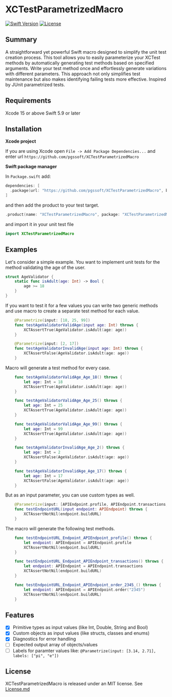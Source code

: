 # XCTestParametrizedMacro
<a href="https://swift.org"><img src="https://img.shields.io/badge/Swift-5.9-orange.svg" alt="Swift Version"></a>
<a href="https://github.com/PGSSoft/XCTestParametrizedMacro/blob/main/LICENSE"><img src="https://img.shields.io/github/license/pgssoft/xctestparametrizedmacro.svg" alt="License"></a>
## Summary

A straightforward yet powerful Swift macro designed to simplify the unit test creation process. This tool allows you to easily parameterize your XCTest methods by automatically generating test methods based on specified arguments. Write your test method once and effortlessly generate variations with different parameters. This approach not only simplifies test maintenance but also makes identifying failing tests more effective. Inspired by JUnit parametrized tests.

## Requirements

Xcode 15 or above
Swift 5.9 or later

## Installation

**Xcode project**

If you are using Xcode open `File -> Add Package Dependencies...` and enter url `https://github.com/pgssoft/XCTestParametrizedMacro`

**Swift package manager**

In `Package.swift` add:

``` swift
dependencies: [
  .package(url: "https://github.com/pgssoft/XCTestParametrizedMacro", branch: "main")
]
```

and then add the product to your test target.

```swift
.product(name: "XCTestParametrizedMacro", package: "XCTestParametrizedMacro"),
```

and import it in your unit test file

```swift
import XCTestParametrizedMacro
```

## Examples

Let's consider a simple example. You want to implement unit tests for the method validating the age of the user.
```swift
struct AgeValidator {
    static func isAdult(age: Int) -> Bool {
        age >= 18
    }
}
```

If you want to test it for a few values you can write two generic methods and use macro to create a separate test method for each value.
```swift
    @Parametrize(input: [18, 25, 99])
    func testAgeValidatorValidAge(input age: Int) throws {
        XCTAssertTrue(AgeValidator.isAdult(age: age))
    }

    @Parametrize(input: [2, 17])
    func testAgeValidatorInvalidAge(input age: Int) throws {
        XCTAssertFalse(AgeValidator.isAdult(age: age))
    }
```

Macro will generate a test method for every case.

```swift
    func testAgeValidatorValidAge_Age_18() throws {
        let age: Int = 18
        XCTAssertTrue(AgeValidator.isAdult(age: age))
    }

    func testAgeValidatorValidAge_Age_25() throws {
        let age: Int = 25
        XCTAssertTrue(AgeValidator.isAdult(age: age))
    }

    func testAgeValidatorValidAge_Age_99() throws {
        let age: Int = 99
        XCTAssertTrue(AgeValidator.isAdult(age: age))
    }

    func testAgeValidatorInvalidAge_Age_2() throws {
        let age: Int = 2
        XCTAssertFalse(AgeValidator.isAdult(age: age))
    }

    func testAgeValidatorInvalidAge_Age_17() throws {
        let age: Int = 17
        XCTAssertFalse(AgeValidator.isAdult(age: age))
    }
```

But as an input parameter, you can use custom types as well.

```swift
    @Parametrize(input: [APIEndpoint.profile, APIEndpoint.transactions, APIEndpoint.order("2345")])
    func testEndpointURL(input endpoint: APIEndpoint) throws {
        XCTAssertNotNil(endpoint.buildURL)
    }
```

The macro will generate the following test methods.

```swift
    func testEndpointURL_Endpoint_APIEndpoint_profile() throws {
        let endpoint: APIEndpoint = APIEndpoint.profile
        XCTAssertNotNil(endpoint.buildURL)
    }

    func testEndpointURL_Endpoint_APIEndpoint_transactions() throws {
        let endpoint: APIEndpoint = APIEndpoint.transactions
        XCTAssertNotNil(endpoint.buildURL)
    }

    func testEndpointURL_Endpoint_APIEndpoint_order_2345_() throws {
        let endpoint: APIEndpoint = APIEndpoint.order("2345")
        XCTAssertNotNil(endpoint.buildURL)
    }
```

## Features

- [x] Primitive types as input values (like Int, Double, String and Bool)
- [x] Custom objects as input values (like structs, classes and enums)
- [x] Diagnostics for error handling
- [ ] Expected output array of objects/values
- [ ] Labels for paramter values like: `@Parametrize(input: [3.14, 2.71], labels: ["pi", "e"])`

## License
XCTestParametrizedMacro is released under an MIT license. See [License.md](License.md)
